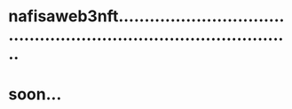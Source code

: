 # nafisaweb3nft.......................................................................................
# soon...
